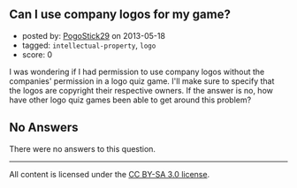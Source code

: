## Can I use company logos for my game?

- posted by: [PogoStick29](https://stackexchange.com/users/-1/26284-pogostick29) on 2013-05-18
- tagged: `intellectual-property`, `logo`
- score: 0

I was wondering if I had permission to use company logos without the companies' permission in a logo quiz game. I'll make sure to specify that the logos are copyright their respective owners. If the answer is no, how have other logo quiz games been able to get around this problem?



## No Answers

There were no answers to this question.


---

All content is licensed under the [CC BY-SA 3.0 license](https://creativecommons.org/licenses/by-sa/3.0/).
